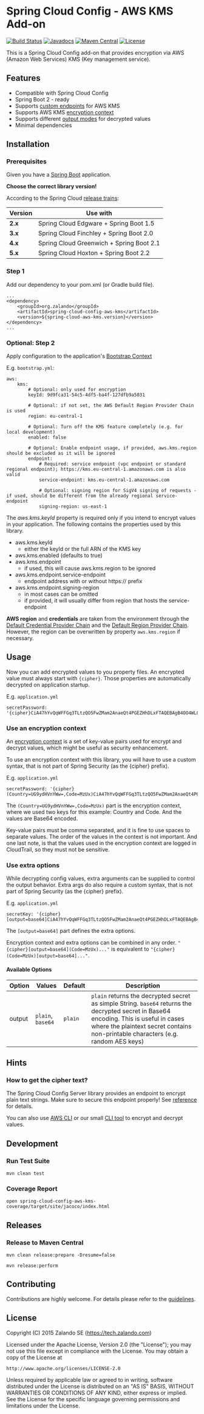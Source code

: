 Spring Cloud Config - AWS KMS Add-on
====================================

[![Build Status](https://travis-ci.org/zalando/spring-cloud-config-aws-kms.svg?branch=master)](https://travis-ci.org/zalando/spring-cloud-config-aws-kms)
[![Javadocs](http://javadoc.io/badge/org.zalando/spring-cloud-config-aws-kms.svg?color=blue)](http://javadoc.io/doc/org.zalando/spring-cloud-config-aws-kms)
[![Maven Central](https://img.shields.io/maven-central/v/org.zalando/spring-cloud-config-aws-kms.svg)](https://maven-badges.herokuapp.com/maven-central/org.zalando/spring-cloud-config-aws-kms)
[![License](https://img.shields.io/badge/license-Apache_2.0-blue.svg)](https://raw.githubusercontent.com/zalando-incubator/aws-support-spring-boot-starter/master/LICENSE)

This is a Spring Cloud Config add-on that provides encryption via AWS (Amazon Web Services) KMS (Key management service).

Features
--------

* Compatible with Spring Cloud Config
* Spring Boot 2 - ready
* Supports [custom endpoints](#optional-step-2) for AWS KMS
* Supports AWS KMS [encryption context](#use-an-encryption-context)
* Supports different [output modes](#available-options) for decrypted values
* Minimal dependencies 

Installation
------------

### Prerequisites
Given you have a [Spring Boot](http://projects.spring.io/spring-boot/) application.

**Choose the correct library version!**

According to the Spring Cloud [release trains](https://spring.io/projects/spring-cloud#release-trains):

Version | Use with
------- | ---------------------------------------
**2.x** | Spring Cloud Edgware + Spring Boot 1.5
**3.x** | Spring Cloud Finchley + Spring Boot 2.0
**4.x** | Spring Cloud Greenwich + Spring Boot 2.1
**5.x** | Spring Cloud Hoxton + Spring Boot 2.2

### Step 1
Add our dependency to your pom.xml (or Gradle build file).

    ...
    <dependency>
        <groupId>org.zalando</groupId>
        <artifactId>spring-cloud-config-aws-kms</artifactId>
        <version>${spring-cloud-aws-kms.version}</version>
    </dependency>
    ...

### Optional: Step 2
Apply configuration to the application's [Bootstrap Context](http://cloud.spring.io/spring-cloud-static/Greenwich.RELEASE/single/spring-cloud.html#_the_bootstrap_application_context)

E.g. `bootstrap.yml`:

    aws:
        kms:
            # Optional: only used for encryption
            keyId: 9d9fca31-54c5-4df5-ba4f-127dfb9a5031
            
            # Optional: if not set, the AWS Default Region Provider Chain is used
            region: eu-central-1
            
            # Optional: Turn off the KMS feature completely (e.g. for local development) 
            enabled: false
            
            # Optional: Enable endpoint usage, if provided, aws.kms.region should be excluded as it will be ignored
            endpoint:
                # Required: service endpoint (vpc endpoint or standard regional endpoint); https://kms.eu-central-1.amazonaws.com is also valid
                service-endpoint: kms.eu-central-1.amazonaws.com
                
                # Optional: signing region for SigV4 signing of requests - if used, should be different from the already regional service-endpoint
                signing-region: us-east-1
                
                

The *aws.kms.keyId* property is required only if you intend to encrypt values in your application. The following contains the properties used by this library.

- aws.kms.keyId
    - either the keyId or the full ARN of the KMS key
- aws.kms.enabled (defaults to true)
- aws.kms.endpoint
    - if used, this will cause aws.kms.region to be ignored
- aws.kms.endpoint.service-endpoint
    - endpoint address with or without https:// prefix
- aws.kms.endpoint.signing-region 
    - in most cases can be omitted
    - if provided, it will usually differ from region that hosts the service-endpoint
 

**AWS region** and **credentials** are taken from the environment through the
[Default Credential Provider Chain](http://docs.aws.amazon.com/sdk-for-java/v1/developer-guide/credentials.html#credentials-default)
and the [Default Region Provider Chain](http://docs.aws.amazon.com/sdk-for-java/v1/developer-guide/java-dg-region-selection.html#automatically-determine-the-aws-region-from-the-environment).
However, the region can be overwritten by property `aws.kms.region` if necessary.

Usage
-----

Now you can add encrypted values to you property files. An encrypted value must always start with `{cipher}`.
Those properties are automatically decrypted on application startup.

E.g. `application.yml`

    secretPassword: '{cipher}CiA47hYvQqWFFGq3TLtzQO5FwZMam2AnaeQt4PGEZHhDLxFTAQEBAgB4OO4WL0KlhRRqt0y7c0DuRcGTGptgJ8nkLeDxhGR4Qy8AAABqMGgGCSqGSIb3DQEHBqBbMFkCAQAwVAYJKoZIhvcNAQcBMB4GCWCGSAFlAwQBLjARBAx61LJpXQwgTcnGeSQCARCAJ4xhpGC5HT2xT+Vhy2iAuT+P/PLliZK5u6CiGhgudteZsCr7VJ/1aw=='

### Use an encryption context

An [encryption context](http://docs.aws.amazon.com/kms/latest/developerguide/encryption-context.html)
is a set of key-value pairs used for encrypt and decrypt values, which might be useful as security
enhancement.

To use an encryption context with this library, you will have to use a custom syntax, that is not part
of Spring Security (as the {cipher} prefix).

E.g. `application.yml`

    secretPassword: '{cipher}(Country=UG9ydHVnYWw=,Code=MzUx)CiA47hYvQqWFFGq3TLtzQO5FwZMam2AnaeQt4PGEZHhDLxFTAQEBAgB4OO4WL0KlhRRqt0y7c0DuRcGTGptgJ8nkLeDxhGR4Qy8AAABqMGgGCSqGSIb3DQEHBqBbMFkCAQAwVAYJKoZIhvcNAQcBMB4GCWCGSAFlAwQBLjARBAx61LJpXQwgTcnGeSQCARCAJ4xhpGC5HT2xT+Vhy2iAuT+P/PLliZK5u6CiGhgudteZsCr7VJ/1aw=='

The `(Country=UG9ydHVnYWw=,Code=MzUx)` part is the encryption context, where we used two keys for
this example: Country and Code. And the values are Base64 encoded.

Key-value pairs must be comma separated, and it is fine to use spaces to separate values. The order of the
values in the context is not important. And one last note, is that the values used in the encryption
context are logged in CloudTrail, so they must not be sensitive.

### Use extra options

While decrypting config values, extra arguments can be supplied to control the output behavior.
Extra args do also require a custom syntax, that is not part of Spring Security (as the {cipher} prefix).

E.g. `application.yml`

    secretKey: '{cipher}[output=base64]CiA47hYvQqWFFGq3TLtzQO5FwZMam2AnaeQt4PGEZHhDLxFTAQEBAgB4OO4WL0KlhRRqt0y7c0DuRcGTGptgJ8nkLeDxhGR4Qy8AAABqMGgGCSqGSIb3DQEHBqBbMFkCAQAwVAYJKoZIhvcNAQcBMB4GCWCGSAFlAwQBLjARBAx61LJpXQwgTcnGeSQCARCAJ4xhpGC5HT2xT+Vhy2iAuT+P/PLliZK5u6CiGhgudteZsCr7VJ/1aw=='

The `[output=base64]` part defines the extra options.

Encryption context and extra options can be combined in any order.
`"{cipher}[output=base64](Code=MzUx)..."` is equivalent to `"{cipher}(Code=MzUx)[output=base64]..."`.

#### Available Options
| Option | Values | Default | Description |
| ------ | ------ | ------- | ----------- |
| output | `plain`, `base64` | `plain` | `plain` returns the decrypted secret as simple String. `base64` returns the decrypted secret in Base64 encoding. This is useful in cases where the plaintext secret contains non-printable characters (e.g. random AES keys) |


Hints
-----

### How to get the cipher text?

The Spring Cloud Config Server library provides an endpoint to encrypt plain text strings. Make sure to secure this endpoint properly!
See [reference](http://cloud.spring.io/spring-cloud-config/spring-cloud-config.html#_encryption_and_decryption) for details.

You can also use [AWS CLI](http://docs.aws.amazon.com/cli/latest/reference/kms/encrypt.html#examples) or our small
[CLI tool](https://github.com/zalando/spring-cloud-config-aws-kms/tree/master/encryption-cli) to encrypt and decrypt values.

Development
-----------

### Run Test Suite

    mvn clean test
    
### Coverage Report

    open spring-cloud-config-aws-kms-coverage/target/site/jacoco/index.html

Releases
--------

### Release to Maven Central

    mvn clean release:prepare -Dresume=false

    mvn release:perform

Contributing
------------

Contributions are highly welcome. For details please refer to the [guidelines](https://github.com/zalando/spring-cloud-config-aws-kms/tree/master/CONTRIBUTING.md).

License
-------

Copyright (C) 2015 Zalando SE (https://tech.zalando.com)

Licensed under the Apache License, Version 2.0 (the "License");
you may not use this file except in compliance with the License.
You may obtain a copy of the License at

    http://www.apache.org/licenses/LICENSE-2.0

Unless required by applicable law or agreed to in writing, software
distributed under the License is distributed on an "AS IS" BASIS,
WITHOUT WARRANTIES OR CONDITIONS OF ANY KIND, either express or implied.
See the License for the specific language governing permissions and
limitations under the License.
